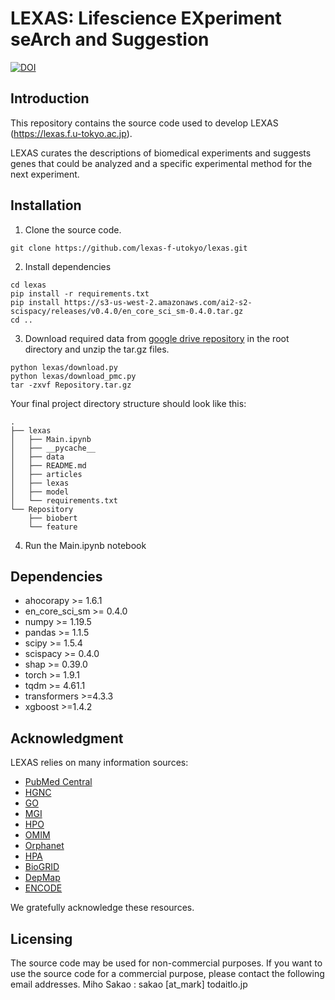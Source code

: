 # LEXAS: Lifescience EXperiment seArch and Suggestion

[![DOI](https://zenodo.org/badge/doi/10.5281/zenodo.10115271.svg)](http://dx.doi.org/10.5281/zenodo.10115271)

## Introduction

This repository contains the source code used to develop LEXAS (https://lexas.f.u-tokyo.ac.jp).

LEXAS curates the descriptions of biomedical experiments and suggests genes
that could be analyzed and a specific experimental method for the next experiment.



## Installation

1. Clone the source code.

```
git clone https://github.com/lexas-f-utokyo/lexas.git
```

2. Install dependencies

```
cd lexas
pip install -r requirements.txt
pip install https://s3-us-west-2.amazonaws.com/ai2-s2-scispacy/releases/v0.4.0/en_core_sci_sm-0.4.0.tar.gz
cd ..
```

3. Download required data from [google drive repository](https://drive.google.com/file/d/1s8Na00l2GbxW112sfcb5q1g0jS-Ujp9h/view?usp=sharing) in the root directory and unzip the tar.gz files.

```
python lexas/download.py
python lexas/download_pmc.py
tar -zxvf Repository.tar.gz
```

Your final project directory structure should look like this:

```
.
├── lexas
│   ├── Main.ipynb
│   ├── __pycache__
│   ├── data
│   ├── README.md
│   ├── articles
│   ├── lexas
│   ├── model
│   └── requirements.txt
└── Repository
    ├── biobert
    └── feature
```

4. Run the Main.ipynb notebook


## Dependencies
- ahocorapy >= 1.6.1
- en_core_sci_sm >= 0.4.0
- numpy >= 1.19.5
- pandas >= 1.1.5
- scipy >= 1.5.4
- scispacy >= 0.4.0
- shap >= 0.39.0
- torch >= 1.9.1
- tqdm >= 4.61.1
- transformers >=4.3.3
- xgboost >=1.4.2


## Acknowledgment

LEXAS relies on many information sources:

- [PubMed Central](https://www.ncbi.nlm.nih.gov/pmc/)
- [HGNC](https://www.genenames.org/)
- [GO](http://geneontology.org/)
- [MGI](http://www.informatics.jax.org/)
- [HPO](https://hpo.jax.org/app/)
- [OMIM](https://www.omim.org/)
- [Orphanet](https://www.orpha.net/)
- [HPA](https://www.proteinatlas.org/)
- [BioGRID](https://thebiogrid.org/)
- [DepMap](https://depmap.org/)
- [ENCODE](https://www.encodeproject.org/)

We gratefully acknowledge these resources.

## Licensing

The source code may be used for non-commercial purposes. If you want to use the source code for a commercial purpose, please contact the following email addresses.
Miho Sakao : sakao [at_mark] todaitlo.jp
